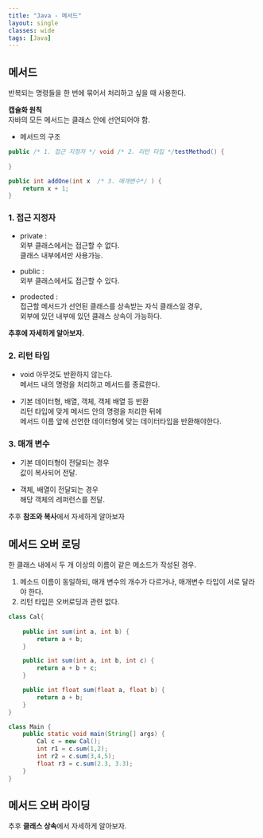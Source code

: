 ```yaml
---
title: "Java - 메서드"
layout: single
classes: wide
tags: [Java]
---
```


## 메서드  
반복되는 명령들을 한 번에 묶어서 처리하고 싶을 때 사용한다.  

**캡슐화 원칙**  
자바의 모든 메서드는 클래스 안에 선언되어야 함.  

* 메서드의 구조  

```java
public /* 1. 접근 지정자 */ void /* 2. 리턴 타입 */testMethod() {
    
}

public int addOne(int x  /* 3. 매개변수*/ ) {
    return x + 1;
}

```

### 1. 접근 지정자  
* private :   
외부 클래스에서는 접근할 수 없다.  
클래스 내부에서만 사용가능.  

* public :  
외부 클래스에서도 접근할 수 있다.  
  
* prodected :  
접근할 메서드가 선언된 클래스를 상속받는 자식 클래스일 경우,  
외부에 있던 내부에 있던 클래스 상속이 가능하다.  

**추후에 자세하게 알아보자.**

### 2. 리턴 타입  
* void
아무것도 반환하지 않는다.  
메서드 내의 명령을 처리하고 메서드를 종료한다.  

* 기본 데이터형, 배열, 객체, 객체 배열 등 반환  
리턴 타입에 맞게 메서드 안의 명령을 처리한 뒤에  
메서드 이름 앞에 선언한 데이터형에 맞는 데이터타입을 반환해야한다.  

### 3. 매개 변수  
* 기본 데이터형이 전달되는 경우  
값이 복사되어 전달.  

* 객체, 배열이 전달되는 경우  
해당 객체의 레퍼런스를 전달.  
    
추후 **참조와 복사**에서 자세하게 알아보자

## 메서드 오버 로딩
한 클래스 내에서 두 개 이상의 이름이 같은 메소드가 작성된 경우.  
1. 메소드 이름이 동일하되, 매개 변수의 개수가 다르거나, 매개변수 타입이 서로 달라야 한다.  
3. 리턴 타입은 오버로딩과 관련 없다.  

```java
class Cal{
    
    public int sum(int a, int b) {
        return a + b;
    }

    public int sum(int a, int b, int c) {
        return a + b + c;
    }

    public int float sum(float a, float b) {
        return a + b;
    }
}

class Main {
    public static void main(String[] args) {
        Cal c = new Cal();
        int r1 = c.sum(1,2);
        int r2 = c.sum(3,4,5);
        float r3 = c.sum(2.3, 3.3);
    }
}
```

## 메서드 오버 라이딩
추후 **클래스 상속**에서 자세하게 알아보자.  